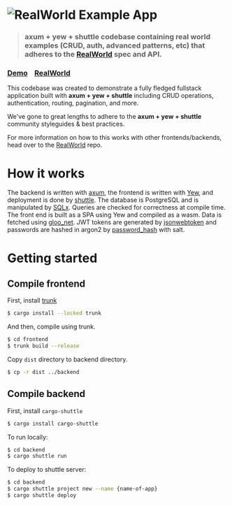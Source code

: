 # ![RealWorld Example App](logo.png)

> ### axum + yew + shuttle codebase containing real world examples (CRUD, auth, advanced patterns, etc) that adheres to the [RealWorld](https://github.com/gothinkster/realworld) spec and API.


### [Demo](https://realworld-axum-yew-shuttle.shuttleapp.rs/)&nbsp;&nbsp;&nbsp;&nbsp;[RealWorld](https://github.com/gothinkster/realworld)


This codebase was created to demonstrate a fully fledged fullstack application built with **axum + yew + shuttle** including CRUD operations, authentication, routing, pagination, and more.

We've gone to great lengths to adhere to the **axum + yew + shuttle** community styleguides & best practices.

For more information on how to this works with other frontends/backends, head over to the [RealWorld](https://github.com/gothinkster/realworld) repo.


# How it works

The backend is written with [axum](https://github.com/tokio-rs/axum), the frontend is written with [Yew](https://yew.rs/), and deployment is done by [shuttle](https://www.shuttle.rs/). The database is PostgreSQL and is manipulated by [SQLx](https://github.com/launchbadge/sqlx). Queries are checked for correctness at compile time. The front end is built as a SPA using Yew and compiled as a wasm. Data is fetched using [gloo_net](https://github.com/rustwasm/gloo). JWT tokens are generated by [jsonwebtoken](https://github.com/Keats/jsonwebtoken) and passwords are hashed in argon2 by [password_hash](https://github.com/RustCrypto/traits/tree/master/password-hash) with salt.

# Getting started

## Compile frontend

First, install [trunk](https://trunkrs.dev/)

```sh
$ cargo install --locked trunk
```

And then, compile using trunk.

```sh
$ cd frontend
$ trunk build --release
```

Copy `dist` directory to backend directory.

```sh
$ cp -r dist ../backend
```

## Compile backend

First, install `cargo-shuttle`

```sh
$ cargo install cargo-shuttle
```

To run locally:

```sh
$ cd backend
$ cargo shuttle run
```

To deploy to shuttle server:

```sh
$ cd backend
$ cargo shuttle project new --name {name-of-app}
$ cargo shuttle deploy
```

